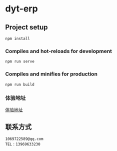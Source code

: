 # dyt-erp

## Project setup

```
npm install
```

### Compiles and hot-reloads for development

```
npm run serve
```

### Compiles and minifies for production

```
npm run build
```

### 体验地址

[体验地址](http://101.200.188.171:8888/#/login)

## 联系方式

```
1069722589@qq.com
TEL：13969633230
```
